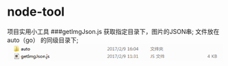 # node-tool
项目实用小工具
###getImgJson.js  获取指定目录下，图片的JSON串;
  文件放在auto（go） 的同级目录下;
  ![](https://github.com/wbbhacker/node-tool/blob/master/img/1.png)
